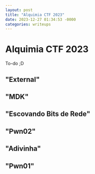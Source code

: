```yaml
---
layout: post
title: "Alquimia CTF 2023"
date: 2023-12-27 01:34:53 -0000
categories: writeups
---
```


# Alquimia CTF 2023

To-do ;D

## "External"

## "MDK"

## "Escovando Bits de Rede"

## "Pwn02"

## "Adivinha"

## "Pwn01"
